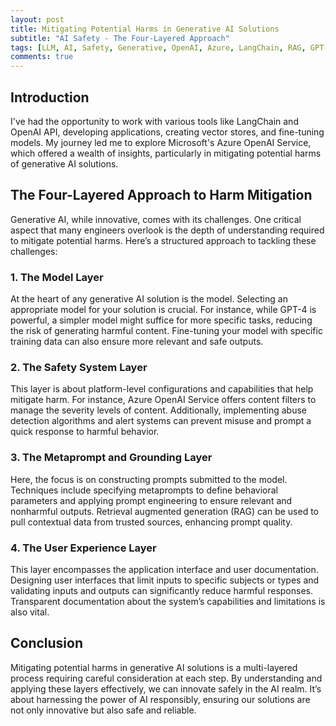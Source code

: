 ```yaml
---
layout: post
title: Mitigating Potential Harms in Generative AI Solutions
subtitle: "AI Safety - The Four-Layered Approach"
tags: [LLM, AI, Safety, Generative, OpenAI, Azure, LangChain, RAG, GPT-4]
comments: true
---
```


## Introduction

I've had the opportunity to work with various tools like LangChain and OpenAI API, developing applications, creating vector stores, and fine-tuning models. My journey led me to explore Microsoft's Azure OpenAI Service, which offered a wealth of insights, particularly in mitigating potential harms of generative AI solutions.

## The Four-Layered Approach to Harm Mitigation

Generative AI, while innovative, comes with its challenges. One critical aspect that many engineers overlook is the depth of understanding required to mitigate potential harms. Here’s a structured approach to tackling these challenges:

### 1. The Model Layer

At the heart of any generative AI solution is the model. Selecting an appropriate model for your solution is crucial. For instance, while GPT-4 is powerful, a simpler model might suffice for more specific tasks, reducing the risk of generating harmful content. Fine-tuning your model with specific training data can also ensure more relevant and safe outputs.

### 2. The Safety System Layer

This layer is about platform-level configurations and capabilities that help mitigate harm. For instance, Azure OpenAI Service offers content filters to manage the severity levels of content. Additionally, implementing abuse detection algorithms and alert systems can prevent misuse and prompt a quick response to harmful behavior.

### 3. The Metaprompt and Grounding Layer

Here, the focus is on constructing prompts submitted to the model. Techniques include specifying metaprompts to define behavioral parameters and applying prompt engineering to ensure relevant and nonharmful outputs. Retrieval augmented generation (RAG) can be used to pull contextual data from trusted sources, enhancing prompt quality.

### 4. The User Experience Layer

This layer encompasses the application interface and user documentation. Designing user interfaces that limit inputs to specific subjects or types and validating inputs and outputs can significantly reduce harmful responses. Transparent documentation about the system’s capabilities and limitations is also vital.

## Conclusion

Mitigating potential harms in generative AI solutions is a multi-layered process requiring careful consideration at each step. By understanding and applying these layers effectively, we can innovate safely in the AI realm. It’s about harnessing the power of AI responsibly, ensuring our solutions are not only innovative but also safe and reliable.